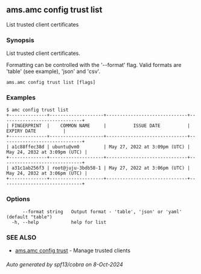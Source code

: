 ## ams.amc config trust list

List trusted client certificates

### Synopsis

List trusted client certificates.

Formatting can be controlled with the '--format' flag.
Valid formats are 'table' (see example), 'json' and 'csv'.

```
ams.amc config trust list [flags]
```

### Examples

```
$ amc config trust list
+--------------+--------------------+------------------------------+------------------------------+
| FINGERPRINT  |    COMMON NAME     |          ISSUE DATE          |         EXPIRY DATE          |
+--------------+--------------------+------------------------------+------------------------------+
| a1c88ffec38d | ubuntu@vm0         | May 27, 2022 at 3:09pm (UTC) | May 24, 2032 at 3:09pm (UTC) |
+--------------+--------------------+------------------------------+------------------------------+
| a31c1ab256f3 | root@juju-3bdb58-1 | May 27, 2022 at 3:06pm (UTC) | May 24, 2032 at 3:06pm (UTC) |
+--------------+--------------------+------------------------------+------------------------------+

```

### Options

```
      --format string   Output format - 'table', 'json' or 'yaml' (default "table")
  -h, --help            help for list
```

### SEE ALSO

* [ams.amc config trust](ams.amc_config_trust.md)	 - Manage trusted clients

###### Auto generated by spf13/cobra on 8-Oct-2024
